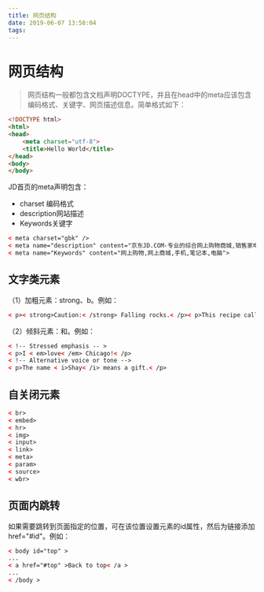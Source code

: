 ```yaml
---
title: 网页结构
date: 2019-06-07 13:58:04
tags:
---
```

# 网页结构

> 网页结构一般都包含文档声明DOCTYPE，并且在head中的meta应该包含编码格式、关键字、网页描述信息。简单格式如下：

```html
<!DOCTYPE html>
<html>
<head>
    <meta charset="utf-8">
    <title>Hello World</title>
</head>
<body>
</body>
```

JD首页的meta声明包含：

- charset 编码格式
- description网站描述
- Keywords关键字

```html
< meta charset="gbk" />
< meta name="description" content="京东JD.COM-专业的综合网上购物商城,销售家电等数万个品牌优质商品.便捷、诚信的服务，为您提供愉悦的网上购物体验!">
< meta name="Keywords" content="网上购物,网上商城,手机,笔记本,电脑">
```

## 文字类元素

（1）加粗元素：strong、b。例如：

```html
< p>< strong>Caution:< /strong> Falling rocks.< /p>< p>This recipe calls for < b>bacon< /b> and < b>baconnaise< /b>.< /p>
```

（2）倾斜元素：和。例如：

```html
< !-- Stressed emphasis -- >
< p>I < em>love< /em> Chicago!< /p>
< !-- Alternative voice or tone -->
< p>The name < i>Shay< /i> means a gift.< /p>
```

## 自关闭元素

```html
< br>
< embed>
< hr>
< img>
< input>
< link>
< meta>
< param>
< source>
< wbr>
```

## 页面内跳转

如果需要跳转到页面指定的位置，可在该位置设置元素的id属性，然后为链接添加href="#id"。例如：

```html
< body id="top" >
...
< a href="#top" >Back to top< /a >
...
< /body >
```
